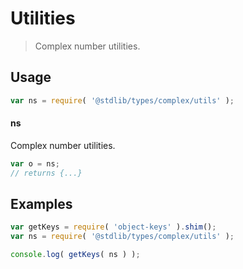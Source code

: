 # Utilities

> Complex number utilities.


<section class="usage">

## Usage

``` javascript
var ns = require( '@stdlib/types/complex/utils' );
```

#### ns

Complex number utilities.

``` javascript
var o = ns;
// returns {...}
```

</section>

<!-- /.usage -->


<section class="examples">

## Examples

<!-- TODO: better examples -->

``` javascript
var getKeys = require( 'object-keys' ).shim();
var ns = require( '@stdlib/types/complex/utils' );

console.log( getKeys( ns ) );
```

</section>

<!-- /.examples -->


<section class="links">

</section>

<!-- /.links -->
